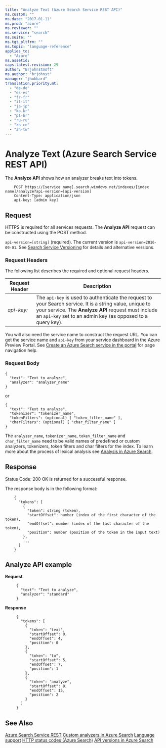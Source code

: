 ```yaml
---
title: "Analyze Text (Azure Search Service REST API)"
ms.custom: ""
ms.date: "2017-01-11"
ms.prod: "azure"
ms.reviewer: ""
ms.service: "search"
ms.suite: ""
ms.tgt_pltfrm: ""
ms.topic: "language-reference"
applies_to:
  - "Azure"
ms.assetid:
caps.latest.revision: 29
author: "Brjohnstmsft"
ms.author: "brjohnst"
manager: "jhubbard"
translation.priority.mt:
  - "de-de"
  - "es-es"
  - "fr-fr"
  - "it-it"
  - "ja-jp"
  - "ko-kr"
  - "pt-br"
  - "ru-ru"
  - "zh-cn"
  - "zh-tw"
---
```

# Analyze Text (Azure Search Service REST API)

The **Analyze API** shows how an analyzer breaks text into tokens.

```
    POST https://[service name].search.windows.net/indexes/[index name]/analyze?api-version=[api-version]
    Content-Type: application/json
    api-key: [admin key]
```     
## Request  

HTTPS is required for all services requests. The **Analyze API** request can be constructed using the POST method.

`api-version=[string]` (required). The current version is `api-version=2016-09-01`. See [Search Service Versioning](http://msdn.microsoft.com/library/azure/dn864560.aspx) for details and alternative versions.

### Request Headers  
The following list describes the required and optional request headers.

|Request Header|Description|  
|--------------------|-----------------|  
|*api-key:*|The `api-key` is used to authenticate the request to your Search service. It is a string value, unique to your service. The **Analyze API** request must include an `api-key` set to an admin key (as opposed to a query key).|  

 You will also need the service name to construct the request URL. You can get the service name and `api-key` from your service dashboard in the Azure Preview Portal. See [Create an Azure Search service in the portal](http://azure.microsoft.com/documentation/articles/search-create-service-portal/) for page navigation help.  

### Request Body
```   
{
  "text": "Text to analyze",
  "analyzer": "analyzer_name"
}
```  
or
```  
{
  "text": "Text to analyze",
  "tokenizer": "tokenizer_name",
  "tokenFilters": (optional) [ "token_filter_name" ],
  "charFilters": (optional) [ "char_filter_name" ]
}
```  
The `analyzer_name`, `tokenizer_name`, `token_filter_name` and `char_filter_name` need to be valid names of predefined or custom analyzers, tokenizers, token filters and char filters for the index. To learn more about the process of lexical analysis see [Analysis in Azure Search](https://aka.ms/azsanalysis).


## Response  

Status Code: 200 OK is returned for a successful response.

The response body is in the following format:
```
    {
      "tokens": [
        {
          "token": string (token),
          "startOffset": number (index of the first character of the token),
          "endOffset": number (index of the last character of the token),
          "position": number (position of the token in the input text)
        },
        ...
      ]
    }
 ```

## Analyze API example

 **Request**
```
     {
       "text": "Text to analyze",
       "analyzer": "standard"
     }
```
 **Response**
```
     {
       "tokens": [
         {
           "token": "text",
           "startOffset": 0,
           "endOffset": 4,
           "position": 0
         },
         {
           "token": "to",
           "startOffset": 5,
           "endOffset": 7,
           "position": 1
         },
         {
           "token": "analyze",
           "startOffset": 8,
           "endOffset": 15,
           "position": 2
         }
       ]
     }
```

## See Also  
 [Azure Search Service REST](index.md)
 [Custom analyzers in Azure Search](custom-analyzers-in-azure-search.md)
 [Language support](language-support.md)
 [HTTP status codes &#40;Azure Search&#41;](http-status-codes.md)
 [API versions in Azure Search](https://go.microsoft.com/fwlink/?linkid=834796)
